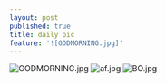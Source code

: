 ```yaml
---
layout: post
published: true
title: daily pic
feature: '![GODMORNING.jpg]'
---
```


![GODMORNING.jpg]({{site.baseurl}}/assets/images/posts/GODMORNING.jpg)
![af.jpg]({{site.baseurl}}/assets/images/posts/af.jpg)
![BO.jpg]({{site.baseurl}}/assets/images/posts/BO.jpg)


